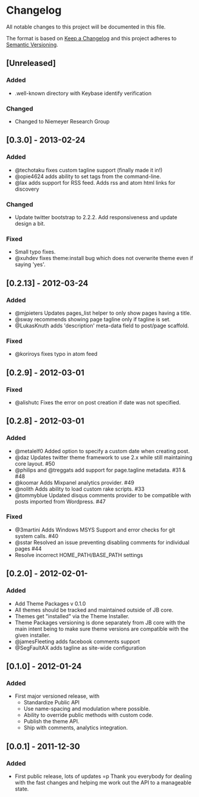 # Changelog
All notable changes to this project will be documented in this file.

The format is based on [Keep a Changelog](http://keepachangelog.com/en/1.0.0/)
and this project adheres to [Semantic Versioning](http://semver.org/spec/v2.0.0.html).

## [Unreleased]
### Added
- .well-known directory with Keybase identify verification

### Changed
- Changed to Niemeyer Research Group

## [0.3.0] - 2013-02-24
### Added
- @techotaku fixes custom tagline support (finally made it in!)
- @opie4624 adds ability to set tags from the command-line.
- @lax adds support for RSS feed. Adds rss and atom html links for discovery

### Changed
- Update twitter bootstrap to 2.2.2. Add responsiveness and update design a bit.

### Fixed
- Small typo fixes.
- @xuhdev fixes theme:install bug which does not overwrite theme even if saying 'yes'.

## [0.2.13] - 2012-03-24
### Added
- @mjpieters Updates pages_list helper to only show pages having a title.
- @sway recommends showing page tagline only if tagline is set.
- @LukasKnuth adds 'description' meta-data field to post/page scaffold.

### Fixed
- @koriroys fixes typo in atom feed

## [0.2.9] - 2012-03-01
### Fixed
- @alishutc Fixes the error on post creation if date was not specified.

## [0.2.8] - 2012-03-01
### Added
- @metalelf0 Added option to specify a custom date when creating post.
- @daz Updates twitter theme framework to use 2.x while still maintaining core layout. #50
- @philips and @treggats add support for page.tagline metadata. #31 & #48
- @koomar Adds Mixpanel analytics provider. #49
- @nolith Adds ability to load custom rake scripts. #33
- @tommyblue Updated disqus comments provider to be compatible with posts imported from Wordpress. #47

### Fixed
- @3martini Adds Windows MSYS Support and error checks for git system calls. #40
- @sstar Resolved an issue preventing disabling comments for individual pages #44
- Resolve incorrect HOME\_PATH/BASE\_PATH settings

## [0.2.0] - 2012-02-01-
### Added
- Add Theme Packages v 0.1.0
- All themes should be tracked and maintained outside of JB core.
- Themes get "installed" via the Theme Installer.
- Theme Packages versioning is done separately from JB core with the main intent being to make sure theme versions are compatible with the given installer.
- @jamesFleeting adds facebook comments support
- @SegFaultAX adds tagline as site-wide configuration

## [0.1.0] - 2012-01-24
### Added
- First major versioned release, with
    - Standardize Public API
    - Use name-spacing and modulation where possible.
    - Ability to override public methods with custom code.
    - Publish the theme API.
    - Ship with comments, analytics integration.

## [0.0.1] - 2011-12-30
### Added
- First public release, lots of updates =p Thank you everybody for dealing with the fast changes and helping me work out the API to a manageable state.
